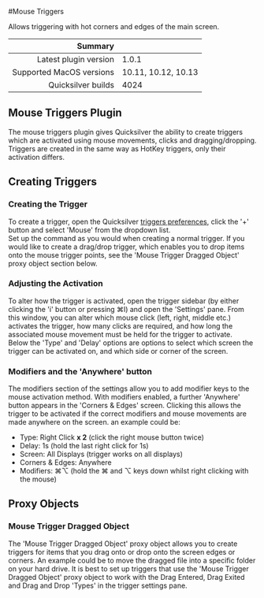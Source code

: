 #Mouse Triggers

Allows triggering with hot corners and edges of the main screen.

 Summary                  | &nbsp; 
-------------------------:|:--------------------
 Latest plugin version    | 1.0.1
 Supported MacOS versions | 10.11, 10.12, 10.13
 Quicksilver builds       | 4024


## Mouse Triggers Plugin

The mouse triggers plugin gives Quicksilver the ability to create triggers
which are activated using mouse movements, clicks and dragging/dropping.
Triggers are created in the same way as HotKey triggers, only their activation
differs.

## Creating Triggers

### Creating the Trigger

To create a trigger, open the Quicksilver [triggers
preferences](qs://preferences#QSTriggersPrefPane), click the '+' button and
select 'Mouse' from the dropdown list.  
Set up the command as you would when creating a normal trigger. If you would
like to create a drag/drop trigger, which enables you to drop items onto the
mouse trigger points, see the 'Mouse Trigger Dragged Object' proxy object
section below.

### Adjusting the Activation

To alter how the trigger is activated, open the trigger sidebar (by either
clicking the 'i' button or pressing ⌘I) and open the 'Settings' pane. From
this window, you can alter which mouse click (left, right, middle etc.)
activates the trigger, how many clicks are required, and how long the
associated mouse movement must be held for the trigger to activate.  
Below the 'Type' and 'Delay' options are options to select which screen the
trigger can be activated on, and which side or corner of the screen.

### Modifiers and the 'Anywhere' button

The modifiers section of the settings allow you to add modifier keys to the
mouse activation method. With modifiers enabled, a further 'Anywhere' button
appears in the 'Corners & Edges' screen. Clicking this allows the trigger to
be activated if the correct modifiers and mouse movements are made anywhere on
the screen. an example could be:

  * Type: Right Click **x 2** (click the right mouse button twice)
  * Delay: 1s (hold the last right click for 1s)
  * Screen: All Displays (trigger works on all displays)
  * Corners & Edges: Anywhere
  * Modifiers: ⌘⌥ (hold the ⌘ and ⌥ keys down whilst right clicking with the mouse)

## Proxy Objects

### Mouse Trigger Dragged Object

The 'Mouse Trigger Dragged Object' proxy object allows you to create triggers
for items that you drag onto or drop onto the screen edges or corners. An
example could be to move the dragged file into a specific folder on your hard
drive. It is best to set up triggers that use the 'Mouse Trigger Dragged
Object' proxy object to work with the Drag Entered, Drag Exited and Drag and
Drop 'Types' in the trigger settings pane.
